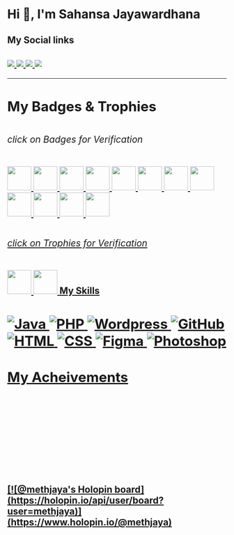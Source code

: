 

<div>
            <h1 align="left">Hi 👋,  I'm Sahansa Jayawardhana</h1>
            
<h2 aling="left">
            My Social links
            <br>
<h2/>
   <a href="https://www.linkedin.com/in/sahansajay/">
  <img src="https://img.shields.io/badge/-Sahansa_Jayawardhana-blue?style=flat-square&logo=Linkedin&logoColor=white&link=https://www.linkedin.com/in/sahansajay" />
</a>
<a href="mailto:methjaya252@gmail.com">
<img src="https://img.shields.io/badge/-methjaya252@gmail.com-c14438?style=flat-square&logo=Gmail&logoColor=white&link=mailto:methjaya252@gmail.com" />
</a>
<a href="https://dev.to/lahiruroot">
<img src="https://img.shields.io/badge/DEV.to-methjaya-black" />
</a>
<a href="https://github.com/methjaya">
  <img src="https://img.shields.io/github/followers/methjaya?label=Follow&style=social" />
</a>
<div/>                    
<hr>
            

<h2 aling="left">
            My Badges & Trophies         
<h2/><h6>click on Badges for Verification</h6>
<a href="https://learn.microsoft.com/en-us/training/achievements/learn.wwl.train-evaluate-regression-models.badge?username=SahansaJayawardhana-4867">
<img src="https://learn.microsoft.com/learn/achievements/train-and-evaluate-regression-models.svg"width=55px align="right/>
</a>
<a href="https://learn.microsoft.com/en-us/training/achievements/learn.wwl.explore-analyze-data-with-python.badge?username=SahansaJayawardhana-4867">
<img src="https://learn.microsoft.com/learn/achievements/explore-and-analyze-data-with-python.svg"width=55px align="right />
</a>
<a href="https://learn.microsoft.com/en-us/training/achievements/learn.wwl.train-evaluate-classification-models.badge?username=SahansaJayawardhana-4867">
<img src="https://learn.microsoft.com/learn/achievements/train-and-evaluate-classification-models.svg"width=55px align="right />
</a>
<a href="https://learn.microsoft.com/en-us/training/achievements/learn.wwl.train-evaluate-cluster-models.badge?username=SahansaJayawardhana-4867">
<img src="https://learn.microsoft.com/learn/achievements/train-and-evaluate-clustering-models.svg"width=55px align="right />
</a>
<a href="https://learn.microsoft.com/en-us/training/achievements/learn.wwl.train-evaluate-deep-learn-models.badge?username=SahansaJayawardhana-4867">
<img src="https://learn.microsoft.com/learn/achievements/train-and-evaluate-deep-learning-models.svg"width=55px align="right />
</a>
<a href="https://learn.microsoft.com/en-us/training/achievements/learn.wwl.use-automated-machine-learning.badge?username=SahansaJayawardhana-4867">
<img src="https://learn.microsoft.com/learn/achievements/use-automated-machine-learning.svg"width=55px align="right />
</a>

<a href="https://learn.microsoft.com/en-us/training/achievements/learn.wwl.create-regression-model-azure-machine-learning-designer.badge?username=SahansaJayawardhana-4867">
<img src="https://learn.microsoft.com/learn/achievements/create-regression-model-azure-machine-learning-designer.svg"width=55px align="right />
</a>
<a href="https://learn.microsoft.com/en-us/training/achievements/learn.wwl.create-classification-model-with-azure-machine-learning-designer.badge?username=SahansaJayawardhana-4867">
<img src="https://learn.microsoft.com/learn/achievements/create-classification-model-azure-machine-learning-designer.svg"width=55px align="right />
</a>
<a href="https://learn.microsoft.com/en-us/training/achievements/learn.wwl.create-classification-model-with-azure-machine-learning-designer.badge?username=SahansaJayawardhana-4867">
<img src="https://learn.microsoft.com/learn/achievements/create-classification-model-azure-machine-learning-designer.svg"width=55px align="right />
</a>
<a href="https://learn.microsoft.com/en-us/training/achievements/learn.wwl.create-clustering-model-azure-machine-learning-designer.badge?username=SahansaJayawardhana-4867">
<img src="https://learn.microsoft.com/learn/achievements/create-clustering-model-azure-machine-learning-designer.svg" width=55px align="right/>
</a>
<a href="https://learn.microsoft.com/en-us/training/achievements/learn.wwl.create-clustering-model-azure-machine-learning-designer.badge?username=SahansaJayawardhana-4867">
<img src="https://learn.microsoft.com/learn/achievements/create-clustering-model-azure-machine-learning-designer.svg"width=55px align="right />
</a>
<a href="https://learn.microsoft.com/en-us/training/achievements/learn.data-ai.intro-to-azure-machine-learning-service.badge?username=SahansaJayawardhana-4867">
<img src="https://learn.microsoft.com/learn/achievements/intro-to-azure-machine-learning-service-badge.svg"width=55px align="right />
</a>



<h2 aling="left">
                 
<h2/><h6>click on Trophies for Verification</h6>
                       
<a href="https://learn.microsoft.com/en-us/training/achievements/learn.wwl.create-machine-learn-models.trophy?username=SahansaJayawardhana-4867">
<img src="https://learn.microsoft.com/learn/achievements/create-machine-learning-models.svg" width=55px align="right/>
</a>
<a href="https://learn.microsoft.com/en-us/training/achievements/learn.wwl.create-no-code-predictive-models-with-azure-machine-learning.trophy?username=SahansaJayawardhana-4867">
<img src="https://learn.microsoft.com/learn/achievements/create-no-code-predictive-models-with-azure-machine-learning.svg"width=55px align="right />
</a>

<br><br><br><br><br><br><br><br>
 




<h2 aling="left">
 My Skills       
<h2/>          
       
![Java](https://img.shields.io/badge/-Java-red?style=flat-square&logo=java)
![PHP](https://img.shields.io/badge/PHP-black?style=flat-square&logo=php)
![Wordpress](https://img.shields.io/badge/Wordpress-1572B6?style=flat-square&logo=wordpress)
![GitHub](https://img.shields.io/badge/-GitHub-181717?style=flat-square&logo=github)
![HTML](https://img.shields.io/badge/-HTML-orange?style=flat-square&logo=html)
![CSS](https://img.shields.io/badge/-CSS-yellow?style=flat-square&logo=css)
![Figma](https://img.shields.io/badge/-FIGMA-blueviolet?style=flat-square&logo=figma)
![Photoshop](https://img.shields.io/badge/-Photoshop-blue?style=flat-square&logo=Photoshop)



<h2> My Acheivements </h2>
<br><br><br><br><br><br><br><br>           
[![@methjaya's Holopin board](https://holopin.io/api/user/board?user=methjaya)](https://www.holopin.io/@methjaya)


